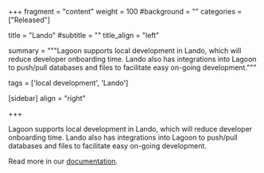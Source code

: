 +++
fragment = "content"
weight = 100
#background = ""
categories = ["Released"]

title = "Lando"
#subtitle = ""
title_align = "left"

summary = """Lagoon supports local development in Lando, which will reduce developer onboarding time. Lando also has integrations into Lagoon to push/pull databases and files to facilitate easy on-going development."""

tags = ['local development', 'Lando']

[sidebar]
  align = "right"

+++

Lagoon supports local development in Lando, which will reduce developer onboarding time. Lando also has integrations into Lagoon to push/pull databases and files to facilitate easy on-going development.

Read more in our [documentation](https://docs.lagoon.sh/lagoon/using-lagoon-the-basics/local-development-environments).
